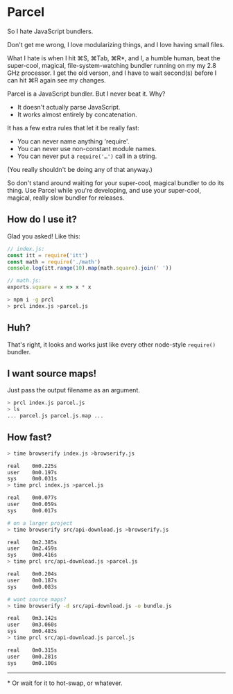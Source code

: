 # Parcel

So I hate JavaScript bundlers.

Don't get me wrong, I love modularizing things, and I love having small files.

What I hate is when I hit ⌘S, ⌘Tab, ⌘R\*, and I, a humble human, beat the super-cool, magical, file-system-watching bundler running on my my 2.8 GHz processor. I get the old verson, and I have to wait second(s) before I can hit ⌘R again see my changes.

Parcel is a JavaScript bundler. But I never beat it. Why?

- It doesn't actually parse JavaScript.
- It works almost entirely by concatenation.

It has a few extra rules that let it be really fast:

- You can never name anything 'require'.
- You can never use non-constant module names.
- You can never put a `require('…')` call in a string.

(You really shouldn't be doing any of that anyway.)

So don't stand around waiting for your super-cool, magical bundler to do its thing. Use Parcel while you're developing, and use your super-cool, magical, really slow bundler for releases.

## How do I use it?

Glad you asked! Like this:

```js
// index.js:
const itt = require('itt')
const math = require('./math')
console.log(itt.range(10).map(math.square).join(' '))

// math.js:
exports.square = x => x * x
```

```sh
> npm i -g prcl
> prcl index.js >parcel.js
```

## Huh?

That's right, it looks and works just like every other node-style `require()` bundler.

## I want source maps!

Just pass the output filename as an argument.

```sh
> prcl index.js parcel.js
> ls
... parcel.js parcel.js.map ...
```

## How fast?

```sh
> time browserify index.js >browserify.js

real    0m0.225s
user    0m0.197s
sys     0m0.031s
> time prcl index.js >parcel.js

real    0m0.077s
user    0m0.059s
sys     0m0.017s

# on a larger project
> time browserify src/api-download.js >browserify.js

real    0m2.385s
user    0m2.459s
sys     0m0.416s
> time prcl src/api-download.js >parcel.js

real    0m0.204s
user    0m0.187s
sys     0m0.083s

# want source maps?
> time browserify -d src/api-download.js -o bundle.js

real    0m3.142s
user    0m3.060s
sys     0m0.483s
> time prcl src/api-download.js parcel.js

real    0m0.315s
user    0m0.281s
sys     0m0.100s
```

---

\* Or wait for it to hot-swap, or whatever.
